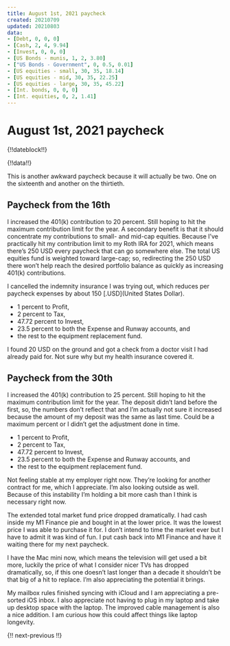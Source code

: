 ```yaml
---
title: August 1st, 2021 paycheck
created: 20210709
updated: 20210803
data:
- [Debt, 0, 0, 0]
- [Cash, 2, 4, 9.94]
- [Invest, 0, 0, 0]
- [US Bonds - munis, 1, 2, 3.80]
- ["US Bonds - Government", 0, 0.5, 0.01]
- [US equities - small, 30, 35, 18.14]
- [US equities - mid, 30, 35, 22.25]
- [US equities - large, 30, 35, 45.22]
- [Int. bonds, 0, 0, 0]
- [Int. equities, 0, 2, 1.41]
---
```


# August 1st, 2021 paycheck

{!!dateblock!!}

{!!data!!}

This is another awkward paycheck because it will actually be two. One on the sixteenth and another on the thirtieth.

## Paycheck from the 16th

I increased the 401(k) contribution to 20 percent. Still hoping to hit the maximum contribution limit for the year. A secondary benefit is that it should concentrate my contributions to small- and mid-cap equities. Because I’ve practically hit my contribution limit to my Roth IRA for 2021, which means there’s 250 USD every paycheck that can go somewhere else. The total US equities fund is weighted toward large-cap; so, redirecting the 250 USD there won’t help reach the desired portfolio balance as quickly as increasing 401(k) contributions.

I cancelled the indemnity insurance I was trying out, which reduces per paycheck expenses by about 150 [.USD](United States Dollar).

- 1 percent to Profit,
- 2 percent to Tax,
- 47.72 percent to Invest,
- 23.5 percent to both the Expense and Runway accounts, and
- the rest to the equipment replacement fund.

I found 20 USD on the ground and got a check from a doctor visit I had already paid for. Not sure why but my health insurance covered it.

## Paycheck from the 30th

I increased the 401(k) contribution to 25 percent. Still hoping to hit the maximum contribution limit for the year. The deposit didn’t land before the first, so, the numbers don’t reflect that and I’m actually not sure it increased because the amount of my deposit was the same as last time. Could be a maximum percent or I didn’t get the adjustment done in time.

- 1 percent to Profit,
- 2 percent to Tax,
- 47.72 percent to Invest,
- 23.5 percent to both the Expense and Runway accounts, and
- the rest to the equipment replacement fund.

Not feeling stable at my employer right now. They’re looking for another contract for me, which I appreciate. I’m also looking outside as well. Because of this instability I’m holding a bit more cash than I think is necessary right now.

The extended total market fund price dropped dramatically. I had cash inside my M1 Finance pie and bought in at the lower price. It was the lowest price I was able to purchase it for. I don’t intend to time the market ever but I have to admit it was kind of fun. I put cash back into M1 Finance and have it waiting there for my next paycheck.

I have the Mac mini now, which means the television will get used a bit more, luckily the price of what I consider nicer TVs has dropped dramatically, so, if this one doesn’t last longer than a decade it shouldn’t be that big of a hit to replace. I’m also appreciating the potential it brings.

My mailbox rules finished syncing with iCloud and I am appreciating a pre-sorted iOS inbox. I also appreciate not having to plug in my laptop and take up desktop space with the laptop. The improved cable management is also a nice addition. I am curious how this could affect things like laptop longevity.

{!! next-previous !!}
